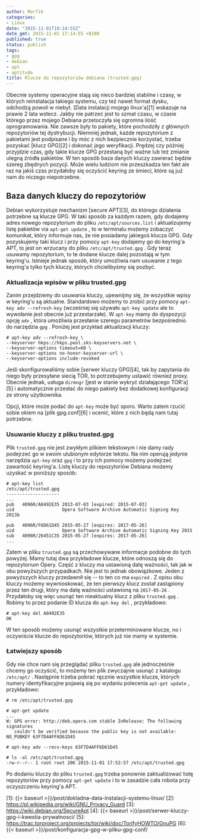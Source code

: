 ```yaml
---
author: Morfik
categories:
- Linux
date: "2015-11-01T19:14:55Z"
date_gmt: 2015-11-01 17:14:55 +0100
published: true
status: publish
tags:
- gpg
- debian
- apt
- aptitude
title: Klucze do repozytoriów debiana (trusted.gpg)
---
```


Obecnie systemy operacyjne stają się nieco bardziej stabilne i czasy, w których reinstalacja
takiego systemu, czy też nawet format dysku, odchodzą powoli w niebyt. [Data instalacji mojego
linux'a][1] wskazuje na prawie 2 lata wstecz. Jakby nie patrzeć jest to szmat czasu, w czasie
którego przez mojego Debiana przetoczyła się ogromna ilość oprogramowania. Nie zawsze były to
pakiety, które pochodziły z głównych repozytoriów tej dystrybucji. Niemniej jednak, każde
repozytorium z pakietami jest podpisane i by móc z nich bezpiecznie korzystać, trzeba pozyskać
[klucz GPG][2] i dokonać jego weryfikacji. Prędzej czy później przyjdzie czas, gdy takie klucze GPG
przestaną być ważne lub też zmianie ulegną źródła pakietów. W ten sposób baza danych kluczy
zawierać będzie szereg zbędnych pozycji. Może wielu ludziom nie przeszkadza ten fakt ale raz na
jakiś czas przydałoby się oczyścić keyring ze śmieci, które są już nam do niczego niepotrzebne.

<!--more-->
## Baza danych kluczy do repozytoriów

Debian wykorzystuje mechanizm [secure APT][3], do którego działania potrzebne są klucze GPG. W taki
sposób za każdym razem, gdy dodajemy adres nowego repozytorium do pliku `/etc/apt/sources.list` i
aktualizujemy listę pakietów via `apt-get update` , to w terminalu możemy zobaczyć komunikat, który
informuje nas, że nie posiadamy jakiegoś klucza GPG. Gdy pozyskujemy taki klucz i przy pomocy
`apt-key` dodajemy go do keyring'a APT, to jest on wrzucany do pliku `/etc/apt/trusted.gpg` . Gdy
teraz usuwamy repozytorium, to te dodane klucze dalej pozostają w tym keyring'u. Istnieje jednak
sposób, który umożliwia nam usuwanie z tego keyring'a tylko tych kluczy, których chcielibyśmy się
pozbyć.

### Aktualizacja wpisów w pliku trusted.gpg

Zanim przejdziemy do usuwania kluczy, upewnijmy się, że wszystkie wpisy w keyring'u są aktualne.
Standardowo możemy to zrobić przy pomocy `apt-key adv --refresh-key` (wcześniej się używało
`apt-key update` ale to wywołanie jest obecnie już przestarzałe). W `apt-key` mamy do dyspozycji
opcję `adv` , która umożliwia przesłanie szeregu parametrów bezpośrednio do narzędzia `gpg` .
Poniżej jest przykład aktualizacji kluczy:

    # apt-key adv --refresh-key \
    --keyserver hkps://hkps.pool.sks-keyservers.net \
    --keyserver-options timeout=60 \
    --keyserver-options no-honor-keyserver-url \
    --keyserver-options include-revoked

Jeśli skonfigurowaliśmy sobie [serwer kluczy GPG][4], tak by zapytania do niego były przesyłane
siecią TOR, to potrzebujemy ustawić również proxy. Obecnie jednak, usługa `dirmngr` [jest w stanie
wykryć działającego TOR'a][5] i automatycznie przesłać do niego pakiety bez dodatkowej konfiguracji
ze strony użytkownika.

Opcji, które może podać do `apt-key` może być sporo. Warto zatem rzucić sobie okiem na [plik
gpg.conf][6] i ocenić, które z nich będą nam tutaj potrzebne.

### Usuwanie kluczy z pliku trusted.gpg

Plik `trusted.gpg` nie jest zwykłym plikiem tekstowym i nie damy rady podejrzeć go w swoim
ulubionym edytorze tekstu. Na nim operują jedynie narzędzia `apt-key` oraz `gpg` i to przy ich
pomocy możemy podejrzeć zawartość keyring'a. Listę kluczy do repozytoriów Debiana możemy uzyskać w
poniższy sposób:

    # apt-key list
    /etc/apt/trusted.gpg
    --------------------
    ...
    pub   4096R/A8492E35 2013-07-03 [expired: 2015-07-03]
    uid                  Opera Software Archive Automatic Signing Key 2013b

    pub   4096R/F6D61D45 2015-05-27 [expires: 2017-05-26]
    uid                  Opera Software Archive Automatic Signing Key 2015
    sub   4096R/26451C35 2015-05-27 [expires: 2017-05-26]
    ...

Zatem w pliku `trusted.gpg` są przechowywane informacje podobne do tych powyżej. Mamy tutaj dwa
przykładowe klucze, które odnoszą się do repozytorium Opery. Część z kluczy ma ustawioną datę
ważności, tak jak w obu powyższych przypadkach. Nie jest to jednak obowiązkowe. Jeden z powyższych
kluczy przedawnił się -- to ten co ma `expired` . Z opisu obu kluczy możemy wywnioskować, że ten
pierwszy klucz został zastąpiony przez ten drugi, który ma datę ważności ustawioną na `2017-05-26` .
Przydałoby się więc usunąć ten nieaktualny klucz z pliku `trusted.gpg` . Robimy to przez podanie ID
klucza do `apt-key del` , przykładowo:

    # apt-key del A8492E35
    OK

W ten sposób możemy usunąć wszystkie przeterminowane klucze, no i oczywiście klucze do repozytoriów,
których już nie mamy w systemie.

### Łatwiejszy sposób

Gdy nie chce nam się przeglądać pliku `trusted.gpg` ale jednocześnie chcemy go oczyścić, to możemy
ten plik zwyczajnie usunąć z katalogu `/etc/apt/` . Następnie trzeba pobrać ręcznie wszystkie
klucze, których numery identyfikacyjne pojawią się po wydaniu polecenia `apt-get update` ,
przykładowo:

    # rm /etc/apt/trusted.gpg

    # apt-get update
    ...
    W: GPG error: http://deb.opera.com stable InRelease: The following signatures
       couldn't be verified because the public key is not available: NO_PUBKEY 63F7D4AFF6D61D45

    # apt-key adv --recv-keys 63F7D4AFF6D61D45

    # ls -al /etc/apt/trusted.gpg
    -rw-r--r-- 1 root root 20K 2015-11-01 17:52:57 /etc/apt/trusted.gpg

Po dodaniu kluczy do pliku `trusted.gpg` trzeba ponownie zaktualizować listę repozytoriów przy
pomocy `apt-get update` i to w zasadzie cała robota przy oczyszczeniu keyring'a APT.


[1]: {{< baseurl >}}/post/dokladna-data-instalacji-systemu-linux/
[2]: https://pl.wikipedia.org/wiki/GNU_Privacy_Guard
[3]: https://wiki.debian.org/SecureApt
[4]: {{< baseurl >}}/post/serwer-kluczy-gpg-i-kwestia-prywatnosci/
[5]: https://trac.torproject.org/projects/tor/wiki/doc/TorifyHOWTO/GnuPG
[6]: {{< baseurl >}}/post/konfiguracja-gpg-w-pliku-gpg-conf/
